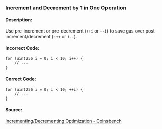 ### Increment and Decrement by 1 in One Operation
#### Description:
Use pre-increment or pre-decrement (`++i` or `--i`) to save gas over post-increment/decrement (`i++` or `i--`).

#### Incorrect Code:
```solidity
for (uint256 i = 0; i < 10; i++) {
    // ...
}
```

#### Correct Code:
```solidity
for (uint256 i = 0; i < 10; ++i) {
    // ...
}
```

#### Source:
[Incrementing/Decrementing Optimization - Coinsbench](https://coinsbench.com/comprehensive-guide-tips-and-tricks-for-gas-optimization-in-solidity-5380db734404)